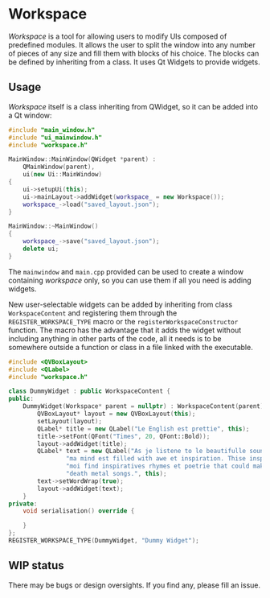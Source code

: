 # Workspace
_Workspace_ is a tool for allowing users to modify UIs composed of predefined modules. It allows the user to split the window into any number of pieces of any size and fill them with blocks of his choice. The blocks can be defined by inheriting from a class. It uses Qt Widgets to provide widgets.

## Usage

_Workspace_ itself is a class inheriting from QWidget, so it can be added into a Qt window:

```C++
#include "main_window.h"
#include "ui_mainwindow.h"
#include "workspace.h"

MainWindow::MainWindow(QWidget *parent) :
	QMainWindow(parent),
	ui(new Ui::MainWindow)
{
	ui->setupUi(this);
	ui->mainLayout->addWidget(workspace_ = new Workspace());
	workspace_->load("saved_layout.json");
}

MainWindow::~MainWindow()
{
	workspace_->save("saved_layout.json");
	delete ui;
}
```

The `mainwindow` and `main.cpp` provided can be used to create a window containing _workspace_ only, so you can use them if all you need is adding widgets.

New user-selectable widgets can be added by inheriting from class `WorkspaceContent` and registering them through the `REGISTER_WORKSPACE_TYPE` macro or the `registerWorkspaceConstructor` function. The macro has the advantage that it adds the widget without including anything in other parts of the code, all it needs is to be somewhere outside a function or class in a file linked with the executable.

```C++
#include <QVBoxLayout>
#include <QLabel>
#include "workspace.h"

class DummyWidget : public WorkspaceContent {
public:
	DummyWidget(Workspace* parent = nullptr) : WorkspaceContent(parent) {
		QVBoxLayout* layout = new QVBoxLayout(this);
		setLayout(layout);
		QLabel* title = new QLabel("Le English est prettie", this);
		title->setFont(QFont("Times", 20, QFont::Bold));
		layout->addWidget(title);
		QLabel* text = new QLabel("As je listene to le beautifulle sound de English language, "
				"ma mind est filled with awe et inspiration. Thise inspiration makes "
				"moi find inspiratives rhymes et poetrie that could make nice "
				"death metal songs.", this);
		text->setWordWrap(true);
		layout->addWidget(text);
	}
private:
	void serialisation() override {

	}
};
REGISTER_WORKSPACE_TYPE(DummyWidget, "Dummy Widget");
```

## WIP status

There may be bugs or design oversights. If you find any, please fill an issue.

